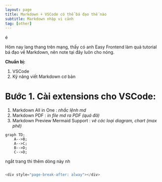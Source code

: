```yaml
---
layout: page
title: Markdown + VSCode có thể bá đạo thế nào
subtitle: Markdown nhập vi cảnh
tag: [other]
---
```


<script src="https://cdn.jsdelivr.net/npm/mermaid/dist/mermaid.min.js"></script>
<script>mermaid.initialize({startOnLoad:true});</script>é


Hôm nay lang thang trên mạng, thấy có anh Easy Frontend làm quả tutorial bá đạo về Markdown, nên note tại đây luôn cho nóng.

**Chuẩn bị:**

1. VSCode
2. Kỹ năng viết Markdown cơ bản


# Bước 1. Cài extensions cho VSCode:

1. Markdown All in One : *nhắc lệnh md*
2. Markdown PDF : *in file md ra PDF (quá đã)*
3. Markdown Preview Mermaid Support : *vẽ các loại diagram, chart (max phê)*


```mermaid
graph TD;
    A-->B;
    A-->C;
    B-->D;
    C-->D;
```
ngắt trang thì thêm dòng này nh
```javascript

<div style="page-break-after: alway"></div>
```

